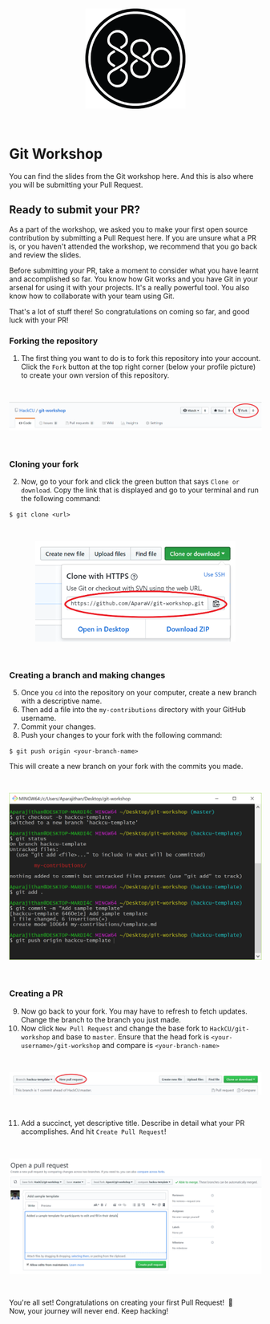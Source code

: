 <br>
<p align="center">
  <img alt="HackCU" src="https://github.com/HackCU/splash-page/blob/master/img/hackcu_black.png" width="200"/>
</p>
<br>

# Git Workshop

You can find the slides from the Git workshop here. And this is also where you will be submitting your Pull Request.

## Ready to submit your PR?
As a part of the workshop, we asked you to make your first open source contribution by submitting a Pull Request here.
If you are unsure what a PR is, or you haven't attended the workshop, we recommend that you go back and review the slides.

Before submitting your PR, take a moment to consider what you have learnt and accomplished so far.
You know how Git works and you have Git in your arsenal for using it with your projects. It's a really powerful tool.
You also know how to collaborate with your team using Git.

That's a lot of stuff there! So congratulations on coming so far, and good luck with your PR!

### Forking the repository
1. The first thing you want to do is to fork this repository into your account. Click the `Fork` button at the top right corner (below your profile picture) to create your own version of this repository.

<br>
<p align="center">
  <img alt="fork" src="./img/fork.PNG" />
</p>
<br>

### Cloning your fork
2. Now, go to your fork and click the green button that says `Clone or download`. Copy the link that is displayed and go to your terminal and run the following command:

`$ git clone <url>`

<br>
<p align="center">
  <img alt="clone" src="./img/clone.PNG" width="400"/>
</p>
<br>

### Creating a branch and making changes
5. Once you `cd` into the repository on your computer, create a new branch with a descriptive name.
6. Then add a file into the `my-contributions` directory with your GitHub username.
7. Commit your changes.
8. Push your changes to your fork with the following command:

`$ git push origin <your-branch-name>`

This will create a new branch on your fork with the commits you made.

<br>
<p align="center">
  <img alt="commands" src="./img/commands.PNG" />
</p>
<br>

### Creating a PR
9. Now go back to your fork. You may have to refresh to fetch updates. Change the branch to the branch you just made.
10. Now click `New Pull Request` and change the base fork to `HackCU/git-workshop` and base to `master`. Ensure that the head fork is `<your-username>/git-workshop` and compare is `<your-branch-name>`

<br>
<p align="center">
  <img alt="Pull Request 1" src="./img/pr-1.PNG" />
</p>
<br>

11. Add a succinct, yet descriptive title. Describe in detail what your PR accomplishes. And hit `Create Pull Request`!

<br>
<p align="center">
  <img alt="Pull Request 2" src="./img/pr-2.PNG" />
</p>
<br>

You're all set! Congratulations on creating your first Pull Request!&nbsp; :tada: <br>
Now, your journey will never end. Keep hacking!
